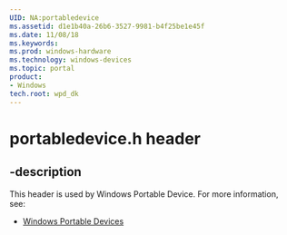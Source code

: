 ```yaml
---
UID: NA:portabledevice
ms.assetid: d1e1b40a-26b6-3527-9981-b4f25be1e45f
ms.date: 11/08/18
ms.keywords: 
ms.prod: windows-hardware
ms.technology: windows-devices
ms.topic: portal
product:
- Windows
tech.root: wpd_dk
---
```


# portabledevice.h header

## -description

This header is used by Windows Portable Device. For more information, see:

- [Windows Portable Devices](../_wpd_dk/index.md)
